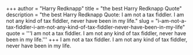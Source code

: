 +++
author = "Harry Redknapp"
title = "the best Harry Redknapp Quote"
description = "the best Harry Redknapp Quote: I am not a tax fiddler. I am not any kind of tax fiddler, never have been in my life."
slug = "i-am-not-a-tax-fiddler-i-am-not-any-kind-of-tax-fiddler-never-have-been-in-my-life"
quote = '''I am not a tax fiddler. I am not any kind of tax fiddler, never have been in my life.'''
+++
I am not a tax fiddler. I am not any kind of tax fiddler, never have been in my life.
